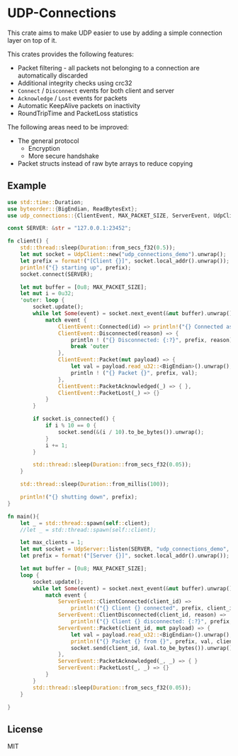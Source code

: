 # UDP-Connections
This crate aims to make UDP easier to use by adding a simple connection layer on top of it.

This crates provides the following features:

* Packet filtering - all packets not belonging to a connection are automatically discarded
* Additional integrity checks using crc32
* `Connect` / `Disconnect` events for both client and server
* `Acknowledge` / `Lost` events for packets
* Automatic KeepAlive packets on inactivity
* RoundTripTime and PacketLoss statistics

The following areas need to be improved:
* The general protocol
  * Encryption
  * More secure handshake
* Packet structs instead of raw byte arrays to reduce copying


## Example

`````rust
use std::time::Duration;
use byteorder::{BigEndian, ReadBytesExt};
use udp_connections::{ClientEvent, MAX_PACKET_SIZE, ServerEvent, UdpClient, UdpServer};

const SERVER: &str = "127.0.0.1:23452";

fn client() {
    std::thread::sleep(Duration::from_secs_f32(0.5));
    let mut socket = UdpClient::new("udp_connections_demo").unwrap();
    let prefix = format!("[Client {}]", socket.local_addr().unwrap());
    println!("{} starting up", prefix);
    socket.connect(SERVER);

    let mut buffer = [0u8; MAX_PACKET_SIZE];
    let mut i = 0u32;
    'outer: loop {
        socket.update();
        while let Some(event) = socket.next_event(&mut buffer).unwrap() {
            match event {
                ClientEvent::Connected(id) => println!("{} Connected as {}", prefix, id),
                ClientEvent::Disconnected(reason) => {
                    println ! ("{} Disconnected: {:?}", prefix, reason);
                    break 'outer
                },
                ClientEvent::Packet(mut payload) => {
                    let val = payload.read_u32::<BigEndian>().unwrap();
                    println ! ("{} Packet {}", prefix, val);
                },
                ClientEvent::PacketAcknowledged(_) => { },
                ClientEvent::PacketLost(_) => {}
            }
        }

        if socket.is_connected() {
            if i % 10 == 0 {
                socket.send(&(i / 10).to_be_bytes()).unwrap();
            }
            i += 1;
        }

        std::thread::sleep(Duration::from_secs_f32(0.05));
    }

    std::thread::sleep(Duration::from_millis(100));

    println!("{} shutting down", prefix);
}

fn main(){
    let _ = std::thread::spawn(self::client);
    //let _ = std::thread::spawn(self::client);

    let max_clients = 1;
    let mut socket = UdpServer::listen(SERVER, "udp_connections_demo", max_clients).unwrap();
    let prefix = format!("[Server {}]", socket.local_addr().unwrap());

    let mut buffer = [0u8; MAX_PACKET_SIZE];
    loop {
        socket.update();
        while let Some(event) = socket.next_event(&mut buffer).unwrap() {
            match event {
                ServerEvent::ClientConnected(client_id) =>
                    println!("{} Client {} connected", prefix, client_id),
                ServerEvent::ClientDisconnected(client_id, reason) =>
                    println!("{} Client {} disconnected: {:?}", prefix, client_id, reason),
                ServerEvent::Packet(client_id, mut payload) => {
                    let val = payload.read_u32::<BigEndian>().unwrap();
                    println!("{} Packet {} from {}", prefix, val, client_id);
                    socket.send(client_id, &val.to_be_bytes()).unwrap();
                },
                ServerEvent::PacketAcknowledged(_, _) => { }
                ServerEvent::PacketLost(_, _) => {}
            }
        }
        std::thread::sleep(Duration::from_secs_f32(0.05));
    }

}
`````


## License

MIT
